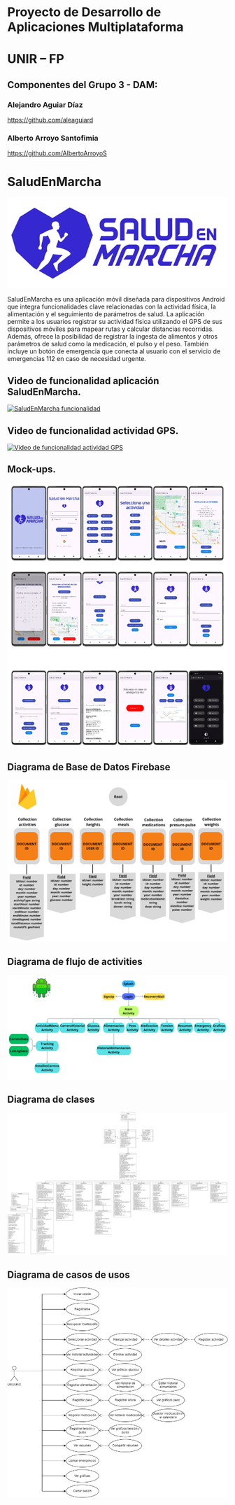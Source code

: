 # Proyecto de Desarrollo de Aplicaciones Multiplataforma 

# UNIR – FP

## Componentes del Grupo 3 - DAM:

### Alejandro Aguiar Díaz
https://github.com/aleaguiard

### Alberto Arroyo Santofimia
https://github.com/AlbertoArroyoS


# SaludEnMarcha 

![Imagen](img/logo2.png)


SaludEnMarcha es una aplicación móvil diseñada para dispositivos Android que integra funcionalidades clave relacionadas con la actividad física, la alimentación y el seguimiento de parámetros de salud. 
La aplicación permite a los usuarios registrar su actividad física utilizando el GPS de sus dispositivos móviles para mapear rutas y calcular distancias recorridas. 
Además, ofrece la posibilidad de registrar la ingesta de alimentos y otros parámetros de salud como la medicación, el pulso y el peso. 
También incluye un botón de emergencia que conecta al usuario con el servicio de emergencias 112 en caso de necesidad urgente.

## Video de funcionalidad aplicación SaludEnMarcha.

[![SaludEnMarcha funcionalidad](https://img.youtube.com/vi/s4cBCk83yH0/0.jpg)](https://youtu.be/s4cBCk83yH0)

## Video de funcionalidad actividad GPS.

[![Video de funcionalidad actividad GPS](https://img.youtube.com/vi/I4r7qviXQro/0.jpg)](https://youtu.be/I4r7qviXQro)


## Mock-ups.

![Imagen](img/mock.png)


## Diagrama de Base de Datos Firebase

![Imagen](img/Firebase.png)


## Diagrama de flujo de activities

![Imagen](img/DiagramaActivities.png)

## Diagrama de clases 

![Imagen](img/DiagramaClases.png)

## Diagrama de casos de usos

![Imagen](img/DiagramaUso.png)



